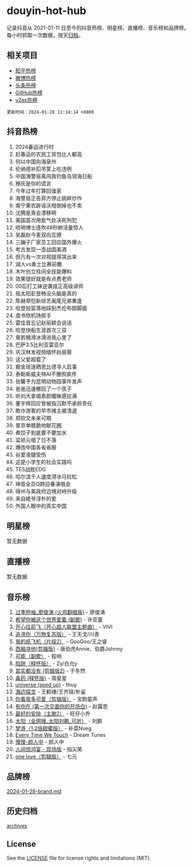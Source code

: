 # douyin-hot-hub

记录抖音从 2021-01-11 日至今的抖音热榜、明星榜、直播榜、音乐榜和品牌榜。每小时抓取一次数据，按天[归档](archives)。

## 相关项目

- [知乎热榜](https://github.com/lonnyzhang423/zhihu-hot-hub)
- [微博热榜](https://github.com/lonnyzhang423/weibo-hot-hub)
- [头条热榜](https://github.com/lonnyzhang423/toutiao-hot-hub)
- [GitHub热榜](https://github.com/lonnyzhang423/github-hot-hub)
- [v2ex热榜](https://github.com/lonnyzhang423/v2ex-hot-hub)


`更新时间：2024-01-28 11:14:14 +0800`

## 抖音热榜

1. 2024春运进行时
1. 赶春运的农民工背包比人都高
1. 何以中国向海泉州
1. 伦纳德补扣吊筐上吃违例
1. 中国海警驱离闯我钓鱼岛领海日船
1. 擦灰是你的谎言
1. 今年过年打算回谁家
1. 海警局正告菲方停止挑衅炒作
1. 南宁果农辟谣沃柑倒掉也不卖
1. 沈腾是真会漂移啊
1. 美国首次用氮气处决死刑犯
1. 唢呐博士连吹48秒肺活量惊人
1. 吴磊赵今麦双向互撩
1. 三蹦子厂家员工回应国外爆火
1. 考古发现一壶战国美酒
1. 但凡有一次对视就得哭出来
1. 湖人vs勇士比赛前瞻
1. 木叶创立柱间全技能爆料
1. 效果很好就是有点费老师
1. 00后打工妹逆袭成正高级讲师
1. 摇太阳彭昱畅没头脑是真的
1. 陈赫郑恺新综艺阑尾兄弟重逢
1. 哈登投篮落地踩到杰伦布朗脚面
1. 虞书欣机场抠手
1. 雷佳音忘记赵丽颖会说话
1. 哈登快船生涯首次三双
1. 章若楠滑冰滑进我心里了
1. 巴萨3:5比利亚雷亚尔
1. 巩汉林发视频缅怀赵丽蓉
1. 这父爱超载了
1. 掘金球迷晒恩比德寻人启事
1. 泰勒斯威夫特AI不雅照疯传
1. 张馨予为昆明动物园事件发声
1. 爸爸迅速撤回了一个孩子
1. 听刘大拿唱素颜暧昧感拉满
1. 董宇辉回应曾被指沉默不承担责任
1. 欺诈游客的早市摊主被清退
1. 郑钦文未来可期
1. 普京单膝跪地献花圈
1. 煮饺子到底要不要加水
1. 梁祯元唱了日不落
1. 爆改中国各省省服
1. 谷爱凌腿受伤
1. 这是小学生的社会实践吗
1. TES战胜EDG
1. 哈尔滨千人速度滑冰马拉松
1. 坤音全员Q跨迎春演唱会
1. 得州与美政府边境对峙升级
1. 来自姥爷淳朴的爱
1. 外国人眼中的真实中国

## 明星榜

暂无数据

## 直播榜

暂无数据

## 音乐榜

1. [过季短袖_廖俊涛 (火鸡翻唱版)](https://sf86-cdn-tos.douyinstatic.com/obj/tos-cn-ve-2774/ogQVJl0tRBKxQgZji7YClFEBrVDeHpPTWfCZbQ) - 廖俊涛
1. [希望你被这个世界爱着 (副歌)](https://sf3-cdn-tos.douyinstatic.com/obj/tos-cn-ve-2774/oUHCmWQfZlE3QQBKBeD8rCFLpJzPgCpImhsxMt) - 许亚童
1. [开心往前飞（开心超人联盟主题曲）](https://sf86-cdn-tos.douyinstatic.com/obj/tos-cn-ve-2774/9d8fb7c82cf1421fb93a9fe925275e0a) - VIVI
1. [追寻你（万物复苏版）](https://sf86-cdn-tos.douyinstatic.com/obj/tos-cn-ve-2774/oYeAZJsbjIDit9APmBg8u6uDUQnHmoCf3gbo74) - 王天戈/川青
1. [我的纸飞机（片段2）](https://sf86-cdn-tos.douyinstatic.com/obj/tos-cn-ve-2774/oM2ZrKcg2CD5AeRB2gkeXOFB1IxAGJdZPazYHf) - GooGoo/王之睿
1. [西厢寻他(剪辑版)](https://sf86-cdn-tos.douyinstatic.com/obj/tos-cn-ve-2774/oUsAVfAQKlRNxEv5qxvIB8o5qmIWUcXbzJKJhw) - 唐伯虎Annie、伯爵Johnny
1. [可能（副歌）](https://sf86-cdn-tos.douyinstatic.com/obj/tos-cn-ve-2774/cde1731888894259b333569393c2fb51) - 程响
1. [陷阱（释怀版）](https://sf3-cdn-tos.douyinstatic.com/obj/tos-cn-ve-2774/oE8C21LeZrzKLDFfQYgMzx4GAIHageG5IzayY7) - Zy/白允y
1. [其实都没有 (剪辑版2)](https://sf86-cdn-tos.douyinstatic.com/obj/tos-cn-ve-2774/oEBNQenHZtBhxYjGgUDQk0BCHTigQafgFlbQ7k) - 于冬然
1. [毒药 (释怀版)](https://sf3-cdn-tos.douyinstatic.com/obj/tos-cn-ve-2774/oYILMEAzspdZBIzy4frJNB8ZHPHWAhiwowd4Ad) - 周星星
1. [universe (sped up)](https://sf3-cdn-tos.douyinstatic.com/obj/tos-cn-ve-2774/oIQnurQLDCsdYeegkM4CKuVb23MZBXtX6QB8bv) - thuy
1. [海边探戈](https://sf86-cdn-tos.douyinstatic.com/obj/tos-cn-ve-2774/os9gE0VQCGqt6VQkZDyBBYvfSDY0QFe3vVmubn) - 王鹤棣/王齐铭/朴鲨
1. [你看我多可爱（剪辑版）](https://sf86-cdn-tos.douyinstatic.com/obj/tos-cn-ve-2774/018d241ee66a4a189b2fa9ea2fe3363d) - 宝韵童声
1. [有你在 (第一次见面你的开场白)](https://sf6-cdn-tos.douyinstatic.com/obj/tos-cn-ve-2774/oAthrQ3ClJBfI57uBoFEgNDYtNCZ0TSYQQfxQ0) - 赵露思
1. [最好的安排（主歌2）](https://sf6-cdn-tos.douyinstatic.com/obj/tos-cn-ve-2774/oMMZX1DuHpMwgoDztBmZswgQnbCeeANZxBHkFY) - 旺仔小乔
1. [太阳（全网搜_太阳刘鹏_可听）](https://sf86-cdn-tos.douyinstatic.com/obj/tos-cn-ve-2774/ogWbyIQnlBFImVbeDocRdCIYtBHlbJXgfZMvgz) - 刘鹏
1. [梦游（1.2倍甜蜜版）](https://sf86-cdn-tos.douyinstatic.com/obj/tos-cn-ve-2774/o4gyAUm8hwufoEABmwVIiQtHsFuGzAEEWtNMzo) - 补菜Nveg
1. [Every Time We Touch](https://sf86-cdn-tos.douyinstatic.com/obj/tos-cn-ve-2774/ogN6lUKQeBBfEVhIOMikG1CcJjugxk1tztZyhP) - Dream Tunes
1. [慢慢-颜人中](https://sf86-cdn-tos.douyinstatic.com/obj/tos-cn-ve-2774/ocjHNfBXdBxQNC8ZGAeoLMFTUgtBg8bkExunDC) - 颜人中
1. [人间惊鸿宴 - 现场版](https://sf3-cdn-tos.douyinstatic.com/obj/tos-cn-ve-2774/osF4mrPePAf2Yv8Wfr5fATCHZwL5h1QiGQAKwz) - 指尖笑
1. [one love（剪辑版）](https://sf6-cdn-tos.douyinstatic.com/obj/tos-cn-ve-2774/o4utbbKzHedACBQ0bkG7ZBgUvDQzbBDnYd1f1k) - 七元

## 品牌榜

[2024-01-28-brand.md](archives/2024-01-28-brand.md)

## 历史归档

[archives](archives)

## License

See the [LICENSE](LICENSE) file for license rights and limitations (MIT).
